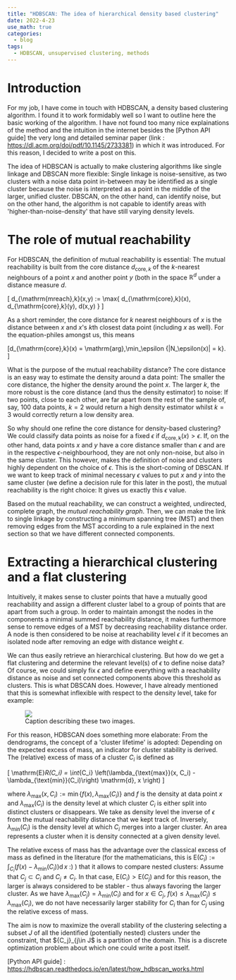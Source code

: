 ```yaml
---
title: "HDBSCAN: The idea of hierarchical density based clustering"
date: 2022-4-23
use_math: true
categories:
  - blog
tags:
  - HDBSCAN, unsupervised clustering, methods
---
```


# Introduction

For my job, I have come in touch with HDBSCAN, a density based clustering algorithm. I found it to work formidably well so I want to outline here the basic working of the algorithm. I have not found too many nice explainations of the method and the intuition in the internet besides the [Python API guide] the very long and detailed seminar paper (link : https://dl.acm.org/doi/pdf/10.1145/2733381) in which it was introduced. For this reason, I decided to write a post on this.

The idea of HDBSCAN is actually to make clustering algorithms like single linkage and DBSCAN more flexible: Single linkage is noise-sensitive, as two clusters with a noise data point in-between may be identified as a single cluster because the noise is interpreted as a point in the middle of the larger, unified cluster. DBSCAN, on the other hand, can identify noise, but on the other hand, the algorithm is not capable to identify areas with 'higher-than-noise-density' that have still varying density levels. 

# The role of mutual reachability

For HDBSCAN, the definition of mutual reachability is essential: The mutual reachability is built from the core distance $d_{\mathrm{core},k}$ of the $k$-nearest neighbours of a point $x$ and another point $y$ (both in the space $\mathbb{R}^d$ under a distance measure $d$.

\[ d_{\mathrm{mreach},k}(x,y) := \max\{ d_{\mathrm{core},k}(x), d_{\mathrm{core},k}(y), d(x,y) \} \]

As a short reminder, the core distance for $k$ nearest neighbours of $x$ is the distance between $x$ and $x$'s $k$th closest data point (including $x$ as well). For the equation-philes amongst us, this means 

\[d_{\mathrm{core},k}(x) = \mathrm{arg}\,\min_\epsilon \{|N_\epsilon(x)| = k\}. \]

What is the purpose of the mutual reachability distance? The core distance is an easy way to estimate the density around a data point: The smaller the core distance, the higher the density around the point $x$. The larger $k$, the more robust is the core distance (and thus the density estimator) to noise: If two points, close to each other, are far apart from the rest of the sample of, say, 100 data points, $k = 2$ would return a high density estimator whilst $k = 3$ would correctly return a low density area.

So why should one refine the core distance for density-based clustering? We could classify data points as noise for a fixed $\epsilon$ if $d_{\mathrm{core,k}}(x) > \epsilon$. If, on the other hand, data points $x$ and $y$ have a core distance smaller than $\epsilon$ and are in the respective $\epsilon$-neighbourhood, they are not only non-noise, but also in the same cluster. This however, makes the definition of noise and clusters highly dependent on the choice of $\epsilon$. This is the short-coming of DBSCAN. If we want to keep track of minimal necessary $\epsilon$ values to put $x$ and $y$ into the same cluster (we define a decision rule for this later in the post), the mutual reachability is the right choice: It gives us exactly this $\epsilon$ value. 

Based on the mutual reachability, we can construct a weighted, undirected, complete graph, the *mutual reachability graph*. Then, we can make the link to single linkage by constructing a minimum spanning tree (MST) and then removing edges from the MST according to a rule explained in the next section so that we have different connected components. 

# Extracting a hierarchical clustering and a flat clustering

Intuitively, it makes sense to cluster points that have a mutually good reachability and assign a different cluster label to a group of points that are apart from such a group. In order to maintain amongst the nodes in the components a minimal summed reachability distance, it makes furthermore sense to remove edges of a MST by decreasing reachability distance order. A node is then considered to be noise at reachability level $\epsilon$ if it becomes an isolated node after removing an edge with distance weight $\epsilon$.

We can thus easily retrieve an hierarchical clustering. But how do we get a flat clustering and determine the relevant level(s) of $\epsilon$ to define noise data? Of course, we could simply fix $\epsilon$ and define everything with a reachability distance as noise and set connected components above this threshold as clusters. This is what DBSCAN does. However, I have already mentioned that this is somewhat inflexible with respect to the density level, take for example:

<figure>
    <a href="/assets/images/image-filename-1-large.jpg"><img src="/assets/images/image-filename-1.jpg"></a>
    <figcaption>Caption describing these two images.</figcaption>
</figure>

For this reason, HDBSCAN does something more elaborate: From the dendrograms, the concept of a 'cluster lifetime' is adopted: Depending on the expected excess of mass, an indicator for cluster stability is derived. The (relative) excess of mass of a cluster $C_i$ is defined as

\[ \mathrm{E}_R(C_i) = \int_{C_i} \left(\lambda_{\text{max}}(x, C_i) - \lambda_{\text{min}}(C_i)\right) \mathrm{d}\, x \right) \] 

where $\lambda_{\text{max}}(x, C_i) := \min\left\{ f(x), \lambda_{\text{max}}(C_i)\right\}$ and $f$ is the density at data point $x$ and $\lambda_{\text{max}}(C_i)$ is the density level at which cluster $C_i$ is either split into distinct clusters or disappears. We take as density level the inverse of $\epsilon$ from the mutual reachability distance that we kept track of. Inversely, $\lambda_{\text{min}}(C_i)$ is the density level at which $C_i$ merges into a larger cluster. An area represents a cluster when it is density connected at a given density level.

The relative excess of mass has the advantage over the classical excess of mass as defined in the literature (for the mathematicians, this is $\mathrm{E}(C_i) :=  \int_{C_i} \left(f(x) - \lambda_{\text{min}}(C_i)\right) \mathrm{d}\, x$ :) ) that it allows to compare nested clusters: Assume that $C_j \subset C_i$ and $C_j \neq C_i$. In that case, $\mathrm{E}(C_i) > \mathrm{E}(C_j)$ and for this reason, the larger is always considered to be stabler - thus always favoring the larger cluster. As we have $\lambda_{\text{max}}(C_j) = \lambda_{\text{min}}(C_i)$ and for $x \in C_j$, $f(x) \leq \lambda_{\text{max}}(C_j) \leq \lambda_{\text{max}}(C_i)$, we do not have necessarily larger stability for $C_i$ than for $C_j$ using the relative excess of mass.

The aim is now to maximize the overall stability of the clustering selecting a subset $J$ of all the identified (potentially nested) clusters under the constraint, that $\{C_j\}_{j\in J\$ is a partition of the domain. This is a discrete optimization problem about which one could write a post itself. 

[Python API guide] : https://hdbscan.readthedocs.io/en/latest/how_hdbscan_works.html
